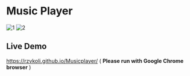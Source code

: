 # Music Player
![1](https://user-images.githubusercontent.com/100797809/172271390-03e08b91-552c-4812-bc92-529d883b85c9.png)
![2](https://user-images.githubusercontent.com/100797809/172271396-b49ee8e2-2b1f-41ab-940b-68406ae69695.jpg)
## Live Demo
https://rzvkoli.github.io/Musicplayer/ ( **Please run with Google Chrome browser** )
